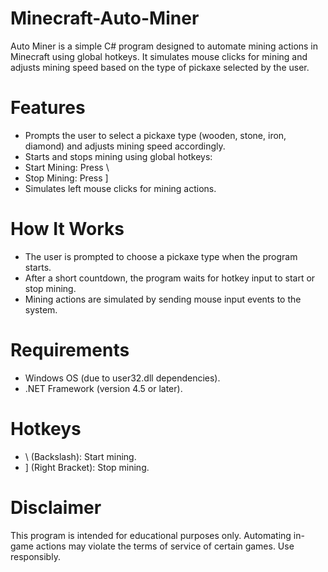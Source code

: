 # Minecraft-Auto-Miner


Auto Miner is a simple C# program designed to automate mining actions in Minecraft using global hotkeys. It simulates mouse clicks for mining and adjusts mining speed based on the type of pickaxe selected by the user.

# Features
- Prompts the user to select a pickaxe type (wooden, stone, iron, diamond) and adjusts mining speed accordingly.
- Starts and stops mining using global hotkeys:
- Start Mining: Press \
- Stop Mining: Press ]
- Simulates left mouse clicks for mining actions.
# How It Works
- The user is prompted to choose a pickaxe type when the program starts.
- After a short countdown, the program waits for hotkey input to start or stop mining.
- Mining actions are simulated by sending mouse input events to the system.
# Requirements
- Windows OS (due to user32.dll dependencies).
- .NET Framework (version 4.5 or later).
# Hotkeys
- \ (Backslash): Start mining.
- ] (Right Bracket): Stop mining.

# Disclaimer
This program is intended for educational purposes only. Automating in-game actions may violate the terms of service of certain games. Use responsibly.
